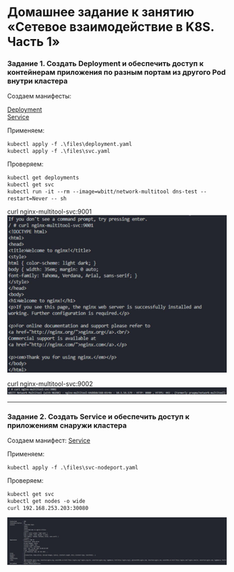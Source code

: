 # Домашнее задание к занятию «Сетевое взаимодействие в K8S. Часть 1»

### Задание 1. Создать Deployment и обеспечить доступ к контейнерам приложения по разным портам из другого Pod внутри кластера

Создаем манифесты:

[Deployment](./files/deployment.yaml)  
[Service](./files/svc.yaml)

Применяем:

```
kubectl apply -f .\files\deployment.yaml 
kubectl apply -f .\files\svc.yaml 
```

Проверяем:

```
kubectl get deployments
kubectl get svc
kubectl run -it --rm --image=wbitt/network-multitool dns-test --restart=Never -- sh 
```

curl nginx-multitool-svc:9001  
![результат](./images/1-1.png)  

curl nginx-multitool-svc:9002  
![результат](./images/1-2.png)  

------

### Задание 2. Создать Service и обеспечить доступ к приложениям снаружи кластера

Создаем манифест:
[Service](./files/svc-nodeport.yaml)

Применяем:

```
kubectl apply -f .\files\svc-nodeport.yaml 
```

Проверяем:

```
kubectl get svc 
kubectl get nodes -o wide 
curl 192.168.253.203:30080 
```

![результат](./images/2-1.png)
